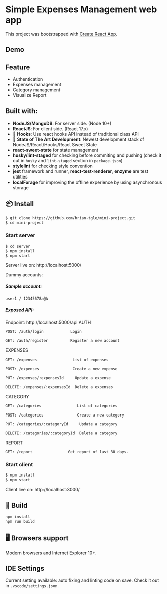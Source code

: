 # Simple Expenses Management web app

This project was bootstrapped with [Create React App](https://github.com/facebook/create-react-app).

## Demo

## Feature
- Authentication
- Expenses management
- Category management
- Visualize Report

## Built with:
- **NodeJS/MongoDB**: For server side. (Node 10+)
- **ReactJS**: For client side. (React 17.x)
- 💎 **Hooks**: Use react hooks API instead of traditional class API
- 🚀 **State of The Art Development**: Newest development stack of NodeJS/React/Hooks/React Sweet State
- **react-sweet-state** for state management
- **husky/lint-staged** for checking before commiting and pushing (check it out in ```husky``` and ```lint-staged``` section in ```package.json```)
- **stylelint** for checking style convention
- **jest** framework and runner, **react-test-renderer**, **enzyme** are test utilities
- **localForage** for improving the offline experience by using asynchronous storage

## 📦 Install

```bash
$ git clone https://github.com/brian-tgle/mini-project.git
$ cd mini-project
```
### Start server
```bash
$ cd server
$ npm install
$ npm start
```
Server live on: http://localhost:5000/

Dummy accounts: 

##### Sample account:
```user1 / 12345678a@A```

##### Exposed API:
Endpoint: http://localhost:5000/api
AUTH
```bash
POST: /auth/login            Login
```
```bash
GET: /auth/register          Register a new account
```
EXPENSES
```bash
GET: /expenses                List of expenses
```
```bash
POST: /expenses               Create a new expense
```
```bash
PUT: /expenses/:expensesId     Update a expense
```
```bash
DELETE: /expenses/:expensesId  Delete a expenses
```
CATEGORY
```bash
GET: /categories                List of categories
```
```bash
POST: /categories               Create a new category
```
```bash
PUT: /categories/:categoryId     Update a category
```
```bash
DELETE: /categories/:categoryId  Delete a category
```
REPORT
```
GET: /report                Get report of last 30 days.
```

### Start client
```bash
$ npm install
$ npm start
```
Client live on: http://localhost:3000/

## 🔨 Build

```bash
npm install
npm run build
```

## 🖥 Browsers support

Modern browsers and Internet Explorer 10+.

## IDE Settings
Current setting available: auto fixing and linting code on save.
Check it out in ```.vscode/settings.json```.
